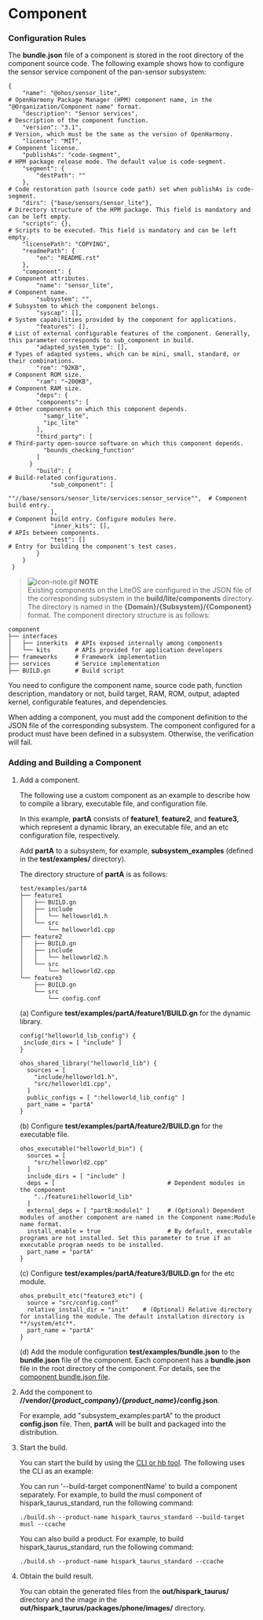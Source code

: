 # Component
### Configuration Rules

The **bundle.json** file of a component is stored in the root directory of the component source code. The following example shows how to configure the sensor service component of the pan-sensor subsystem:

```shell
{
    "name": "@ohos/sensor_lite",		                                 # OpenHarmony Package Manager (HPM) component name, in the "@Organization/Component name" format.
    "description": "Sensor services",		                             # Description of the component function.
    "version": "3.1",			                                         # Version, which must be the same as the version of OpenHarmony.
    "license": "MIT",			                                         # Component license.
    "publishAs": "code-segment", 		                                 # HPM package release mode. The default value is code-segment.
    "segment": {										
        "destPath": ""			
    },					                                                # Code restoration path (source code path) set when publishAs is code-segment.		
    "dirs": {"base/sensors/sensor_lite"},	                             # Directory structure of the HPM package. This field is mandatory and can be left empty.
    "scripts": {},			                                             # Scripts to be executed. This field is mandatory and can be left empty.
    "licensePath": "COPYING",			
    "readmePath": {
        "en": "README.rst"
    },
    "component": { 			                                             # Component attributes.
        "name": "sensor_lite",			                                 # Component name.	
        "subsystem": "",		                                         # Subsystem to which the component belongs.
        "syscap": [], 				                                    # System capabilities provided by the component for applications.
        "features": [],                                                  # List of external configurable features of the component. Generally, this parameter corresponds to sub_component in build.
        "adapted_system_type": [],		                                 # Types of adapted systems, which can be mini, small, standard, or their combinations.
        "rom": "92KB",                                                   # Component ROM size.
        "ram": "~200KB",                                                 # Component RAM size.      
        "deps": {                      
        "components": [                                                  # Other components on which this component depends.
          "samgr_lite",
          "ipc_lite"
        ],
        "third_party": [                                                 # Third-party open-source software on which this component depends.
          "bounds_checking_function"
        ]
      }         
        "build": {				                                        # Build-related configurations.
            "sub_component": [
                ""//base/sensors/sensor_lite/services:sensor_service"",  # Component build entry.
            ],			                                                # Component build entry. Configure modules here.
            "inner_kits": [],						                   # APIs between components.
            "test": [] 						                           # Entry for building the component's test cases.
        }
    }
 }
```

> ![icon-note.gif](public_sys-resources/icon-note.gif) **NOTE**<br>Existing components on the LiteOS are configured in the JSON file of the corresponding subsystem in the **build/lite/components** directory. The directory is named in the **{Domain}/{Subsystem}/{Component}** format. The component directory structure is as follows:

```shell
component
├── interfaces
│   ├── innerkits  # APIs exposed internally among components
│   └── kits       # APIs provided for application developers
├── frameworks     # Framework implementation
├── services       # Service implementation
├── BUILD.gn       # Build script
```

You need to configure the component name, source code path, function description, mandatory or not, build target, RAM, ROM, output, adapted kernel, configurable features, and dependencies.

When adding a component, you must add the component definition to the JSON file of the corresponding subsystem. The component configured for a product must have been defined in a subsystem. Otherwise, the verification will fail.

### Adding and Building a Component

1. Add a component.

   The following use a custom component as an example to describe how to compile a library, executable file, and configuration file.

   In this example, **partA** consists of **feature1**, **feature2**, and **feature3**, which represent a dynamic library, an executable file, and an etc configuration file, respectively.

   Add **partA** to a subsystem, for example, **subsystem_examples** (defined in the **test/examples/** directory).

   The directory structure of **partA** is as follows:

   ```shell
   test/examples/partA
   ├── feature1
   │   ├── BUILD.gn
   │   ├── include
   │   │   └── helloworld1.h
   │   └── src
   │       └── helloworld1.cpp
   ├── feature2
   │   ├── BUILD.gn
   │   ├── include
   │   │   └── helloworld2.h
   │   └── src
   │       └── helloworld2.cpp
   └── feature3
       ├── BUILD.gn
       └── src
           └── config.conf
   ```

   (a) Configure **test/examples/partA/feature1/BUILD.gn** for the dynamic library.

   ```shell
   config("helloworld_lib_config") {
    include_dirs = [ "include" ]
   }
   
   ohos_shared_library("helloworld_lib") {
     sources = [
       "include/helloworld1.h",
       "src/helloworld1.cpp",
     ]
     public_configs = [ ":helloworld_lib_config" ]
     part_name = "partA"
   }
   ```

   (b) Configure **test/examples/partA/feature2/BUILD.gn** for the executable file.

   ```shell
   ohos_executable("helloworld_bin") {
     sources = [
       "src/helloworld2.cpp"
     ]
     include_dirs = [ "include" ]
     deps = [                                # Dependent modules in the component
       "../feature1:helloworld_lib"
     ]
     external_deps = [ "partB:module1" ]     # (Optional) Dependent modules of another component are named in the Component name:Module name format.
     install_enable = true                   # By default, executable programs are not installed. Set this parameter to true if an executable program needs to be installed.
     part_name = "partA"
   }
   ```

   (c) Configure **test/examples/partA/feature3/BUILD.gn** for the etc module.

   ```shell
   ohos_prebuilt_etc("feature3_etc") {
     source = "src/config.conf"
     relative_install_dir = "init"    # (Optional) Relative directory for installing the module. The default installation directory is **/system/etc**.
     part_name = "partA"
   }
   ```

   (d) Add the module configuration **test/examples/bundle.json** to the **bundle.json** file of the component. Each component has a **bundle.json** file in the root directory of the component. For details, see the [component bundle.json file](subsys-build-component.md#configuration-rules).

2. Add the component to **//vendor/{*product_company*}/{*product_name*}/config.json**.

   For example, add "subsystem_examples:partA" to the product **config.json** file. Then, **partA** will be built and packaged into the distribution.

3. Start the build.

   You can start the build by using the [CLI or hb tool](subsys-build-all.md#build-commands). The following uses the CLI as an example:

   You can run '--build-target componentName' to build a component separately. For example, to build the musl component of hispark_taurus_standard, run the following command:

   ```
   ./build.sh --product-name hispark_taurus_standard --build-target musl --ccache
   ```

   You can also build a product. For example, to build hispark_taurus_standard, run the following command:

   ```shell
   ./build.sh --product-name hispark_taurus_standard --ccache
   ```

4. Obtain the build result.

   You can obtain the generated files from the **out/hispark_taurus/** directory and the image in the **out/hispark_taurus/packages/phone/images/** directory.
